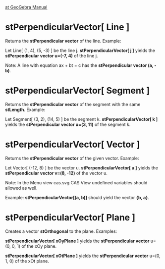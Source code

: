 [at GeoGebra Manual](https://wiki.geogebra.org/en/PerpendicularVector_Command)

# stPerpendicularVector[ Line ]

 Returns the <b>stPerpendicular vector</b> of the line.
 Example:
    
 Let Line[ (1, 4), (5, -3) ] be the line j. <b>stPerpendicularVector[ j ]</b> yields the <b>stPerpendicular vector u=(-7, 4)</b> of the line j.

Note: A line with equation ax + bt = c has the <b>stPerpendicular vector (a, -b)</b>.

# stPerpendicularVector[ Segment ]

Returns the <b>stPerpendicular vector</b> of the segment with the same <b>stLength</b>.
    Example:
    
Let Segment[ (3, 2), (14, 5) ] be the segment k. <b>stPerpendicularVector[ k ]</b> yields the <b>stPerpendicular vector u=(3, 11)</b> of the segment k.

# stPerpendicularVector[ Vector ]

Returns the <b>stPerpendicular vector</b> of the given vector.
    Example:
    
Let Vector[ (-12, 8) ] be the vector u. <b>stPerpendicularVector[ u ]</b> yields the <b>stPerpendicular vector v=(8, -12)</b> of the vector u.

Note: In the Menu view cas.svg CAS View undefined variables should allowed as well.

  Example: <b>stPerpendicularVector[(a, b)]</b> should yield the vector <b>{b, a}</b>.

# stPerpendicularVector[ Plane ]

 Creates a vector <b>stOrthogonal</b> to the plane.
    Examples:
    
 <b>stPerpendicularVector[ xOyPlane ]</b> yields the <b>stPerpendicular vector</b> u=(0, 0, 1) of the xOy plane.
    
 <b>stPerpendicularVector[ xOtPlane ]</b> yields the <b>stPerpendicular vector</b> u=(0, 1, 0) of the xOt plane.
